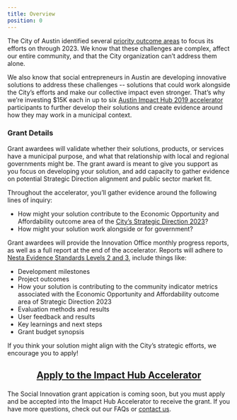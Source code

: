 ```yaml
---
title: Overview
position: 0
---
```


The City of Austin identified several [priority outcome areas](https://austinstrategicplan.bloomfire.com/posts/3301043-austin-strategic-direction-2023-final) to focus its efforts on through 2023. We know that these challenges are complex, affect our entire community, and that the City organization can’t address them alone. 

We also know that social entrepreneurs in Austin are developing innovative solutions to address these challenges -- solutions that could work alongside the City’s efforts and make our collective impact even stronger. That’s why we’re investing $15K each in up to six [Austin Impact Hub 2019 accelerator](https://impacthubaustin.com/impact-accelerators/) participants to further develop their solutions and create evidence around how they may work in a municipal context.


### Grant Details

Grant awardees will validate whether their solutions, products, or services have a municipal purpose, and what that relationship with local and regional governments might be. The grant award is meant to give you support as you focus on developing your solution, and add capacity to gather evidence on potential Strategic Direction alignment and public sector market fit. 

Throughout the accelerator, you’ll gather evidence around the following lines of inquiry:

* How might your solution contribute to the Economic Opportunity and Affordability outcome area of the [City’s Strategic Direction 2023](https://austinstrategicplan.bloomfire.com/posts/3301043-austin-strategic-direction-2023-final)?
* How might your solution work alongside or for government?

Grant awardees will provide the Innovation Office monthly progress reports, as well as a full report at the end of the accelerator. Reports will adhere to [Nesta Evidence Standards Levels 2 and 3](https://www.nesta.org.uk/feature/centre-social-action-our-evidence-base/nestas-standards-of-evidence/), include things like:

* Development milestones
* Project outcomes
* How your solution is contributing to the community indicator metrics associated with the Economic Opportunity and Affordability outcome area of Strategic Direction 2023
* Evaluation methods and results
* User feedback and results
* Key learnings and next steps
* Grant budget synopsis


If you think your solution might align with the City’s strategic efforts, we encourage you to apply!

## <p style="text-align: center;">[Apply to the Impact Hub Accelerator](https://gust.com/programs/2019-austin-impact-accelerator)</p>

The Social Innovation grant appication is coming soon, but you must apply and be accepted into the Imapct Hub Accelerator to receive the grant. If you have more questions, check out our FAQs or [contact us](mailto:innovation@austintexas.gov).</p>
